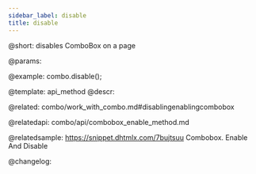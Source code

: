 ```yaml
---
sidebar_label: disable
title: disable
---          
```


@short: disables ComboBox on a page


@params:




@example:
combo.disable();


@template: api_method
@descr:

@related: combo/work_with_combo.md#disablingenablingcombobox

@relatedapi:
combo/api/combobox_enable_method.md

@relatedsample:
https://snippet.dhtmlx.com/7bujtsuu	Combobox. Enable And Disable

@changelog:


